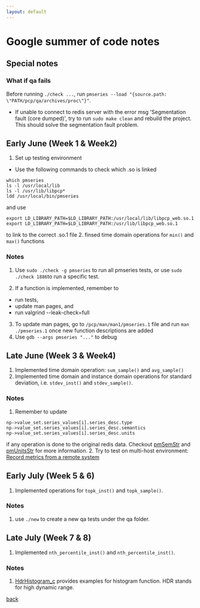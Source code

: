 ```yaml
---
layout: default
---
```


# Google summer  of code notes

## Special notes
### What if qa fails
Before running `./check ...`, run `pmseries --load "{source.path: \"PATH/pcp/qa/archives/proc\"}"`.
* If unable to connect to redis server with the error msg 'Segmentation fault (core dumped)', try to run `sudo make clean` and rebuild the project. This should solve the segmentation fault problem.

## Early June (Week 1 & Week2)
1. Set up testing environment
* Use the following commands to check which .so is linked
```
which pmseries
ls -l /usr/local/lib
ls -l /usr/lib/libpcp*
ldd /usr/local/bin/pmseries
```
and use
```
export LD_LIBRARY_PATH=$LD_LIBRARY_PATH:/usr/local/lib/libpcp_web.so.1
export LD_LIBRARY_PATH=$LD_LIBRARY_PATH:/usr/lib/libpcp_web.so.1
```
to link to the correct .so.1 file
2. finsed time domain operations for `min()` and `max()` functions


### Notes
1. Use `sudo ./check -g pmseries` to run all pmseries tests, or use `sudo ./check 1886`to run a specific test.

2. If a function is implemented, remember to 
* run tests,
* update man pages, and
* run valgrind --leak-check=full
3. To update man pages, go to `/pcp/man/man1/pmseries.1` file and run `man ./pmseries.1` once new function descriptions are added
4. Use `gdb --args pmseries "..."` to debug

## Late June (Week 3 & Week4)
1. Implemented time domain operation: `sum_sample()` and `avg_sample()`
2. Implemented time domain and instance domain operations for standard deviation, i.e. `stdev_inst()` and `stdev_sample()`.

### Notes
1. Remember to update 
```
np->value_set.series_values[i].series_desc.type
np->value_set.series_values[i].series_desc.semantics
np->value_set.series_values[i].series_desc.units
```
if any operation is done to the original redis data.
Checkout 
[pmSemStr](https://man7.org/linux/man-pages/man3/pmsemstr.3.html) and
[pmUnitsStr](https://man7.org/linux/man-pages/man3/pmUnitsStr.3.html) for more information.
2. Try to test on multi-host environment: 
[Record metrics from a remote system](https://pcp.readthedocs.io/en/latest/QG/RecordMetricsFromRemoteSystem.html)

## Early July (Week 5 & 6)
1. Implemented operations for `topk_inst()` and `topk_sample()`.

### Notes
1. use `./new` to create a new qa tests under the qa folder.

## Late July (Week 7 & 8)
1. Implemented `nth_percentile_inst()` and `nth_percentile_inst()`.

### Notes
1. [HdrHistogram_c](https://github.com/HdrHistogram/HdrHistogram_c) provides examples for histogram function.
HDR stands for high dynamic range.

[back](.././)
